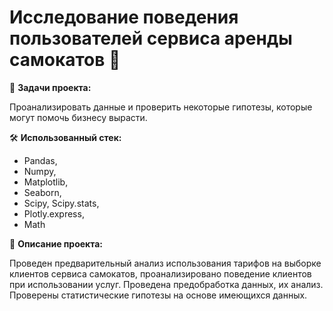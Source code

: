 # Исследование поведения пользователей сервиса аренды самокатов 🛴

📝 __Задачи проекта:__

Проанализировать данные и проверить некоторые гипотезы, которые могут помочь бизнесу вырасти.

🛠 __Использованный стек:__ 

- Pandas,
- Numpy,
- Matplotlib,
- Seaborn,
- Scipy, Scipy.stats,
- Plotly.express,
- Math 

📜 __Описание проекта:__

Проведен предварительный анализ использования тарифов на выборке клиентов сервиса самокатов, проанализировано поведение клиентов при использовании услуг. Проведена предобработка данных, их анализ. Проверены статистические гипотезы на основе имеющихся данных.
